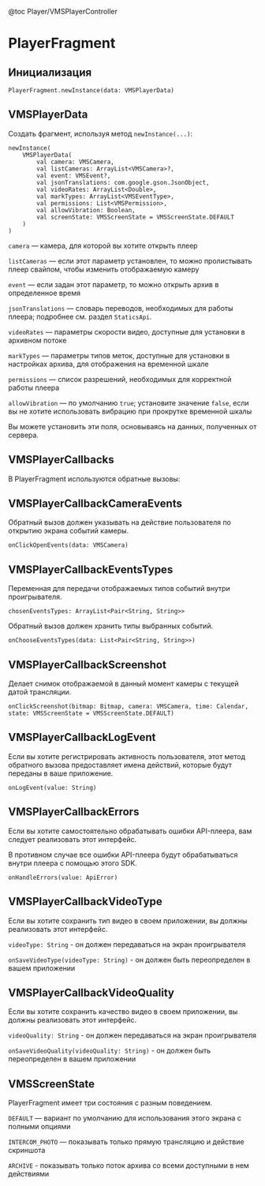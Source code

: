 @toc Player/VMSPlayerController

# PlayerFragment #


## Инициализация

```
PlayerFragment.newInstance(data: VMSPlayerData)
```


## VMSPlayerData

Создать фрагмент, используя метод `newInstance(...)`:

```
newInstance(
    VMSPlayerData(
        val camera: VMSCamera,
        val listCameras: ArrayList<VMSCamera>?,
        val event: VMSEvent?,
        val jsonTranslations: com.google.gson.JsonObject,
        val videoRates: ArrayList<Double>,
        val markTypes: ArrayList<VMSEventType>,
        val permissions: List<VMSPermission>,
        val allowVibration: Boolean,
        val screenState: VMSScreenState = VMSScreenState.DEFAULT
    )
)
```

`camera` — камера, для которой вы хотите открыть плеер

`listCameras` — если этот параметр установлен, то можно пролистывать плеер свайпом, чтобы изменить отображаемую камеру

`event` — если задан этот параметр, то можно открыть архив в определенное время

`jsonTranslations` — словарь переводов, необходимых для работы плеера; подробнее см. раздел `StaticsApi`.

`videoRates` — параметры скорости видео, доступные для установки в архивном потоке

`markTypes` — параметры типов меток, доступные для установки в настройках архива, для отображения на временной шкале

`permissions` — список разрешений, необходимых для корректной работы плеера

`allowVibration` — по умолчанию `true`; установите значение `false`, если вы не хотите использовать вибрацию при прокрутке временной шкалы

Вы можете установить эти поля, основываясь на данных, полученных от сервера.


## VMSPlayerCallbacks

В PlayerFragment используются обратные вызовы:


## VMSPlayerCallbackCameraEvents

Обратный вызов должен указывать на действие пользователя по открытию экрана событий камеры.

`onClickOpenEvents(data: VMSCamera)`


## VMSPlayerCallbackEventsTypes

Переменная для передачи отображаемых типов событий внутри проигрывателя.

`chosenEventsTypes: ArrayList<Pair<String, String>>`

Обратный вызов должен хранить типы выбранных событий.

`onChooseEventsTypes(data: List<Pair<String, String>>)`


## VMSPlayerCallbackScreenshot

Делает снимок отображаемой в данный момент камеры с текущей датой трансляции.

`onClickScreenshot(bitmap: Bitmap, camera: VMSCamera, time: Calendar, state: VMSScreenState = VMSScreenState.DEFAULT)`


## VMSPlayerCallbackLogEvent

Если вы хотите регистрировать активность пользователя, этот метод обратного вызова предоставляет имена действий, которые будут переданы в ваше приложение.

`onLogEvent(value: String)`


## VMSPlayerCallbackErrors

Если вы хотите самостоятельно обрабатывать ошибки API-плеера, вам следует реализовать этот интерфейс.

В противном случае все ошибки API-плеера будут обрабатываться внутри плеера с помощью этого SDK.

`onHandleErrors(value: ApiError)`


## VMSPlayerCallbackVideoType

Если вы хотите сохранить тип видео в своем приложении, вы должны реализовать этот интерфейс.

`videoType: String` - он должен передаваться на экран проигрывателя

`onSaveVideoType(videoType: String)` - он должен быть переопределен в вашем приложении


## VMSPlayerCallbackVideoQuality

Если вы хотите сохранить качество видео в своем приложении, вы должны реализовать этот интерфейс.

`videoQuality: String` - он должен передаваться на экран проигрывателя

`onSaveVideoQuality(videoQuality: String)` - он должен быть переопределен в вашем приложении


## VMSScreenState

PlayerFragment имеет три состояния с разным поведением.

`DEFAULT` — вариант по умолчанию для использования этого экрана с полными опциями

`INTERCOM_PHOTO` — показывать только прямую трансляцию и действие скриншота

`ARCHIVE` - показывать только поток архива со всеми доступными в нем действиями